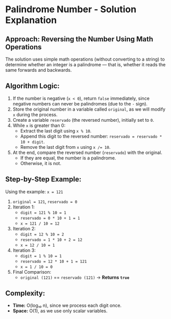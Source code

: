 # Palindrome Number - Solution Explanation

## Approach: Reversing the Number Using Math Operations

The solution uses simple math operations (without converting to a string) to determine whether an integer is a palindrome — that is, whether it reads the same forwards and backwards.

## Algorithm Logic:

1. If the number is negative (`x < 0`), return `false` immediately, since negative numbers can never be palindromes (due to the `-` sign).
2. Store the original number in a variable called `original`, as we will modify `x` during the process.
3. Create a variable `reservado` (the reversed number), initially set to `0`.
4. While `x` is greater than 0:
   - Extract the last digit using `x % 10`.
   - Append this digit to the reversed number: `reservado = reservado * 10 + digit`.
   - Remove the last digit from `x` using `x /= 10`.
5. At the end, compare the reversed number (`reservado`) with the original.
   - If they are equal, the number is a palindrome.
   - Otherwise, it is not.

## Step-by-Step Example:

Using the example: `x = 121`

1. `original = 121`, `reservado = 0`
2. Iteration 1:
   - `digit = 121 % 10 = 1`
   - `reservado = 0 * 10 + 1 = 1`
   - `x = 121 / 10 = 12`
3. Iteration 2:
   - `digit = 12 % 10 = 2`
   - `reservado = 1 * 10 + 2 = 12`
   - `x = 12 / 10 = 1`
4. Iteration 3:
   - `digit = 1 % 10 = 1`
   - `reservado = 12 * 10 + 1 = 121`
   - `x = 1 / 10 = 0`
5. Final Comparison:
   - `original (121)` == `reservado (121)` → **Returns `true`**

## Complexity:

- **Time:** O(log₁₀ n), since we process each digit once.
- **Space:** O(1), as we use only scalar variables.
